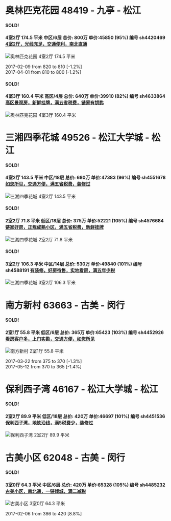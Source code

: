 # 奥林匹克花园 48419 - 九亭 - 松江

#### SOLD!
#### 4室2厅 174.5 平米 中区/6层 总价: 800万 单价:45850 (95%) 编号 sh4420469 [4室2厅，光线充足，交通便利，南北直通](https://href.li/?http://sh.lianjia.com/ershoufang/sh4420469.html)

![奥林匹克花园 4室2厅 174.5 平米](http://cdn1.dooioo.com/fetch/vp/fy/gi/20151107/9d466bde-b4a7-4ee2-b3f6-69f0aa55c04c.jpg_200x150.jpg)

2017-02-09 from 820 to 810 [-1.2%]<br />2017-04-01 from 810 to 800 [-1.2%]

    
#### SOLD!
#### 4室3厅 160.4 平米 高区/4层 总价: 640万 单价:39910 (82%) 编号 sh4633864 [高区景观房，新鲜挂牌，满五省税费，链家有钥匙](https://href.li/?http://sh.lianjia.com/ershoufang/sh4633864.html)

![奥林匹克花园 4室3厅 160.4 平米](http://cdn7.dooioo.com/static/img/new-version/default_block.png)



    


# 三湘四季花城 49526 - 松江大学城 - 松江

#### SOLD!
#### 4室2厅 143.5 平米 中区/18层 总价: 680万 单价:47383 (96%) 编号 sh4551678 [如您所见，交通方便，满五省税费，装修过](https://href.li/?http://sh.lianjia.com/ershoufang/sh4551678.html)

![三湘四季花城 4室2厅 143.5 平米](http://cdn7.dooioo.com/static/img/new-version/default_block.png)



    
#### SOLD!
#### 2室2厅 71.8 平米 低区/18层 总价: 375万 单价:52221 (105%) 编号 sh4576684 [链家好房，正规成熟小区，满五省税费，新鲜挂牌](https://href.li/?http://sh.lianjia.com/ershoufang/sh4576684.html)

![三湘四季花城 2室2厅 71.8 平米](http://cdn7.dooioo.com/static/img/new-version/default_block.png)



    
#### SOLD!
#### 3室2厅 106.3 平米 中区/14层 总价: 530万 单价:49840 (101%) 编号 sh4588191 [有装修，好房待售，实地看房，满五年少税](https://href.li/?http://sh.lianjia.com/ershoufang/sh4588191.html)

![三湘四季花城 3室2厅 106.3 平米](http://cdn1.dooioo.com/fetch/vp/fy/gi/20170412/cd9edf37-fe67-4da3-aaea-e23efd601bde.jpg_200x150.jpg)



    


# 南方新村 63663 - 古美 - 闵行

#### SOLD!
#### 2室1厅 55.8 平米 低区/6层 总价: 365万 单价:65423 (103%) 编号 sh4452926 [看房客户多，上门实勘，交通方便，如您所见](https://href.li/?http://sh.lianjia.com/ershoufang/sh4452926.html)

![南方新村 2室1厅 55.8 平米](http://cdn1.dooioo.com/fetch/vp/fy/gi/20170105/b56a4343-d871-4d74-9877-9f65fd58d309.jpg_200x150.jpg)

2017-03-22 from 375 to 370 [-1.3%]<br />2017-05-12 from 370 to 365 [-1.4%]

    


# 保利西子湾 46167 - 松江大学城 - 松江

#### SOLD!
#### 2室2厅 89.9 平米 低区/18层 总价: 420万 单价:46697 (101%) 编号 sh4451536 [保利西子湾，地铁沿线，满5税费少，装修过](https://href.li/?http://sh.lianjia.com/ershoufang/sh4451536.html)

![保利西子湾 2室2厅 89.9 平米](http://cdn7.dooioo.com/static/img/new-version/default_block.png)



    


# 古美小区 62048 - 古美 - 闵行

#### SOLD!
#### 3室0厅 64.3 平米 中区/6层 总价: 420万 单价:65328 (105%) 编号 sh4485232 [古美小区，南北通，一链倾城，满二减税](https://href.li/?http://sh.lianjia.com/ershoufang/sh4485232.html)

![古美小区 3室0厅 64.3 平米](http://cdn1.dooioo.com/fetch/vp/fy/gi/20160807/bd79494e-6d46-4cff-a60b-0a519aaac25e.jpg_200x150.jpg)

2017-02-06 from 386 to 420 [8.8%]

    


